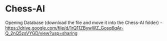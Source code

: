 # Chess-AI

Opening Database (download the file and move it into the Chess-AI folder) - https://drive.google.com/file/d/1rQ11ZBywWZ_Gosq6qAr-Q_2nQ5zsVYGD/view?usp=sharing
